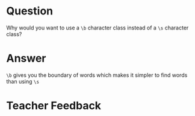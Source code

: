 # Question
Why would you want to use a `\b` character class instead of a `\s` character class?

# Answer
`\b` gives you the boundary of words which makes it simpler to find words than using `\s`

# Teacher Feedback